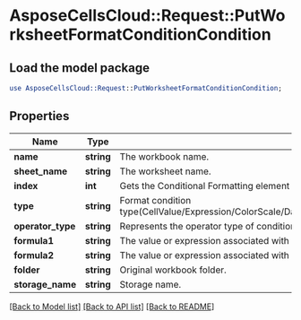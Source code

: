 # AsposeCellsCloud::Request::PutWorksheetFormatConditionCondition 

## Load the model package
```perl
use AsposeCellsCloud::Request::PutWorksheetFormatConditionCondition;
```

## Properties
Name | Type | Description | Notes
------------ | ------------- | ------------- | -------------
**name** | **string** | The workbook name. |
**sheet_name** | **string** | The worksheet name. |
**index** | **int** | Gets the Conditional Formatting element at the specified index. |
**type** | **string** | Format condition type(CellValue/Expression/ColorScale/DataBar/IconSet/Top10/UniqueValues/DuplicateValues/ContainsText/NotContainsText/BeginsWith/EndsWith/ContainsBlanks/NotContainsBlanks/ContainsErrors/NotContainsErrors/TimePeriod/AboveAverage). |
**operator_type** | **string** | Represents the operator type of conditional format and data validation(Between/Equal/GreaterThan/GreaterOrEqual/LessThan/None/NotBetween/NotEqual). |
**formula1** | **string** | The value or expression associated with conditional formatting. |
**formula2** | **string** | The value or expression associated with conditional formatting. |
**folder** | **string** | Original workbook folder. |
**storage_name** | **string** | Storage name. |  

[[Back to Model list]](../README.md#documentation-for-requests) [[Back to API list]](../README.md#documentation-for-api-endpoints) [[Back to README]](../README.md)

